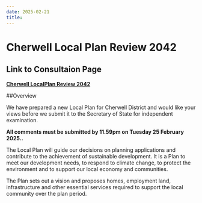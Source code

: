 ```yaml
---
date: 2025-02-21
title: 
---
```



# Cherwell Local Plan Review 2042


## Link to Consultaion Page

**[Cherwell LocalPlan Review 2042](https://cherwell.citizenspace.com/planning-policy/cherwell-local-plan-review-2042/)**

##Overview

We have prepared a new Local Plan for Cherwell District and would like
your views before we submit it to the Secretary of State for
independent examination.

**All comments must be submitted by 11.59pm on Tuesday 25 February 2025..**

The Local Plan will guide our decisions on planning applications and
contribute to the achievement of sustainable development. It is a Plan
to meet our development needs, to respond to climate change, to
protect the environment and to support our local economy and
communities.

The Plan sets out a vision and proposes homes, employment land,
infrastructure and other essential services required to support the
local community over the plan period.
